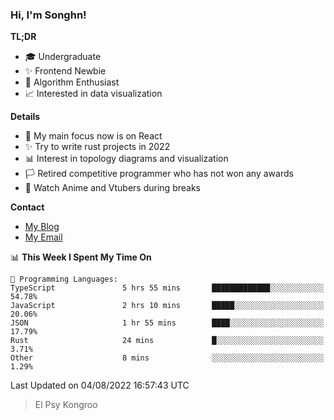 ### Hi, I'm Songhn!

**TL;DR**

- 🎓 Undergraduate
- ✨ Frontend Newbie
- 🎈 Algorithm Enthusiast
- 📈 Interested in data visualization

**Details**

- 🎯 My main focus now is on React
- ✨ Try to write rust projects in 2022
- 📊 Interest in topology diagrams and visualization
- 🏳️ Retired competitive programmer who has not won any awards
- 🍵 Watch Anime and Vtubers during breaks

**Contact**
- [My Blog](https://blog.songhn.com)
- [My Email](mailto:songhn233@gmail.com)

<!--START_SECTION:waka-->
📊 **This Week I Spent My Time On** 

```text
💬 Programming Languages: 
TypeScript               5 hrs 55 mins       █████████████░░░░░░░░░░░░   54.78% 
JavaScript               2 hrs 10 mins       █████░░░░░░░░░░░░░░░░░░░░   20.06% 
JSON                     1 hr 55 mins        ████░░░░░░░░░░░░░░░░░░░░░   17.79% 
Rust                     24 mins             █░░░░░░░░░░░░░░░░░░░░░░░░   3.71% 
Other                    8 mins              ░░░░░░░░░░░░░░░░░░░░░░░░░   1.29%

```


 Last Updated on 04/08/2022 16:57:43 UTC
<!--END_SECTION:waka-->

> El Psy Kongroo
